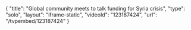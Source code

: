 {
    "title": "Global community meets to talk funding for Syria crisis",
    "type": "solo",
    "layout": "iframe-static",
    "videoId": "123187424",
    "url": "\/tvpembed\/123187424"
}